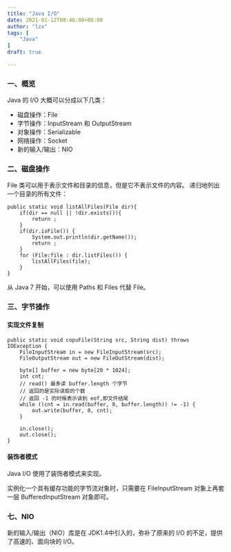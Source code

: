 ```yaml
---
title: "Java I/O"
date: 2021-01-12T08:46:08+08:00
author: "lzx"
tags: [
    "Java"
]
draft: true

---
```


### 一、概览
Java 的 I/O 大概可以分成以下几类：
* 磁盘操作：File
* 字节操作：InputStream 和 OutputStream 
* 对象操作：Serializable
* 网络操作：Socket
* 新的输入/输出：NIO

### 二、磁盘操作
File 类可以用于表示文件和目录的信息，但是它不表示文件的内容。
递归地列出一个目录的所有文件：
```
public static void listAllFiles(File dir){
    if(dir == null || !dir.exists()){
        return ;
    }
    if(dir.isFile()) {
        System.out.println(dir.getName());
        return ;
    }
    for (File:file : dir.listFiles()) {
        listAllFiles(file);
    }
}
```
从 Java 7 开始，可以使用 Paths 和 Files 代替 File。

### 三、字节操作
#### 实现文件复制
```
public static void copuFile(String src, String dist) throws IOException {
    FileInputStream in = new FileInputStream(src);
    FileOutputStream out = new FileOutStream(dist);

    byte[] buffer = new byte[20 * 1024];
    int cnt;
    // read() 最多读 buffer.length 个字节
    // 返回的是实际读取的个数
    // 返回 -1 的时候表示读到 eof,即文件结尾
    while ((cnt = in.read(buffer, 0, buffer.length)) != -1) {
        out.write(buffer, 0, cnt);
    }

    in.close();
    out.close();
}
```

#### 装饰者模式
Java I/O 使用了装饰者模式来实现。

实例化一个具有缓存功能的字节流对象时，只需要在 FileInputStream 对象上再套一层 BufferedInputStream 对象即可。

### 七、NIO
新的输入/输出（NIO）库是在 JDK1.4中引入的，弥补了原来的 I/O 的不足，提供了高速的、面向块的 I/O。







































